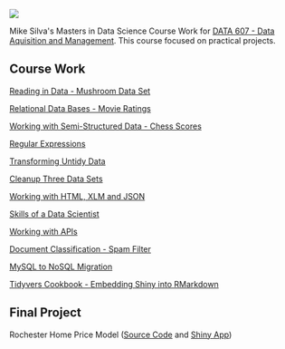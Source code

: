![](https://sps.cuny.edu/sites/all/themes/cuny/assets/img/header_logo.png)

Mike Silva's Masters in Data Science Course Work for [DATA 607 - Data Aquisition and Management](https://github.com/mikeasilva/CUNY-SPS/tree/master/DATA607).  This course focused on practical projects.

## Course Work

[Reading in Data - Mushroom Data Set](https://rpubs.com/mikesilva/DATA-607-Week-1)

[Relational Data Bases - Movie Ratings](https://rpubs.com/mikesilva/DATA-607-Week-2)

[Working with Semi-Structured Data - Chess Scores](https://rpubs.com/mikesilva/DATA-607-Project-1)

[Regular Expressions](https://rpubs.com/mikesilva/DATA-607-Week-3)

[Transforming Untidy Data](https://rpubs.com/mikesilva/DATA-607-Week-5)

[Cleanup Three Data Sets](https://rpubs.com/mikesilva/DATA-607-Project-2)

[Working with HTML, XLM and JSON](https://rpubs.com/mikesilva/DATA-607-Week-7)

[Skills of a Data Scientist](https://github.com/mikeasilva/data-scientist-skills)

[Working with APIs](https://rpubs.com/mikesilva/DATA-607-Week-9)

[Document Classification - Spam Filter](https://rpubs.com/mikesilva/DATA-607-Project-4)

[MySQL to NoSQL Migration](https://rpubs.com/mikesilva/DATA-607-Week-12)

[Tidyvers Cookbook - Embedding Shiny into RMarkdown](https://github.com/acatlin/FALL2018TIDYVERSE/blob/master/Embedding%20Shiny%20into%20RMarkdown.Rmd)

## Final Project

Rochester Home Price Model ([Source Code](https://github.com/mikeasilva/CUNY-SPS/tree/master/DATA607/Final-Project) and [Shiny App](https://mikesilva.shinyapps.io/Rochester-Housing-Sale-Price/))